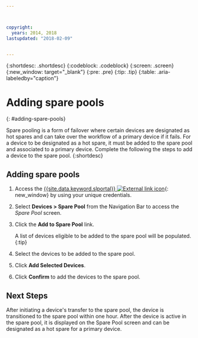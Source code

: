 ```yaml
---



copyright:
  years: 2014, 2018
lastupdated: "2018-02-09"


---
```


{:shortdesc: .shortdesc}
{:codeblock: .codeblock}
{:screen: .screen}
{:new_window: target="_blank"}
{:pre: .pre}
{:tip: .tip}
{:table: .aria-labeledby="caption"}


# Adding spare pools 
{: #adding-spare-pools}

Spare pooling is a form of failover where certain devices are designated as hot spares and can take over the workflow of a primary device if it fails. For a device to be designated as a hot spare, it must be added to the spare pool and associated to a primary device. Complete the following the steps to add a device to the spare pool.
{:shortdesc}

## Adding spare pools

1. Access the [{{site.data.keyword.slportal}} ![External link icon](../icons/launch-glyph.svg "External link icon")](https://control.softlayer.com/){: new_window} by using your unique credentials.
2. Select **Devices > Spare Pool** from the Navigation Bar to access the *Spare Pool* screen.
3. Click the **Add to Spare Pool** link.
   
   A list of devices eligible to be added to the spare pool will be populated.
   {:tip}
   
4. Select the devices to be added to the spare pool.
5. Click **Add Selected Devices**.
6. Click **Confirm** to add the devices to the spare pool. 

## Next Steps
After initiating a device's transfer to the spare pool, the device is transitioned to the spare pool within one hour. After the device is active in the spare pool, it is displayed on the Spare Pool screen and can be designated as a hot spare for a primary device.
